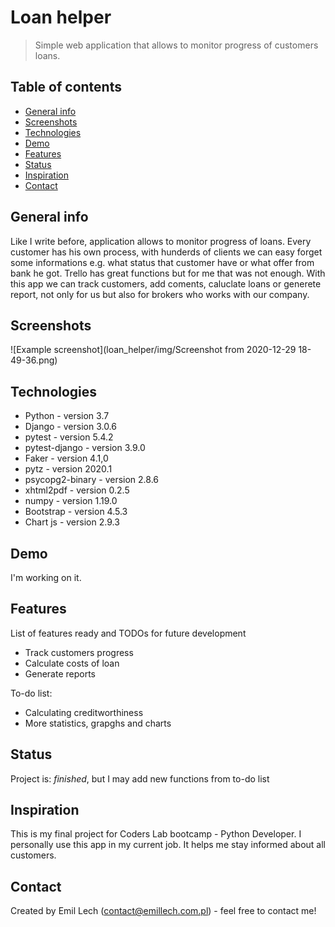 # Loan helper
> Simple web application that allows to monitor progress of customers loans.

## Table of contents
* [General info](#general-info)
* [Screenshots](#screenshots)
* [Technologies](#technologies)
* [Demo](#demo)
* [Features](#features)
* [Status](#status)
* [Inspiration](#inspiration)
* [Contact](#contact)

## General info
Like I write before, application allows to monitor progress of loans. Every customer has his own process, with hunderds of clients we can easy forget some informations e.g. what status that customer have or what offer from bank he got. Trello has great functions but for me that was not enough. With this app we can track customers, add coments, caluclate loans or generete report, not only for us but also for brokers who works with our company.

## Screenshots
![Example screenshot](loan_helper/img/Screenshot from 2020-12-29 18-49-36.png)

## Technologies
* Python - version 3.7
* Django - version 3.0.6
* pytest - version 5.4.2
* pytest-django - version 3.9.0
* Faker - version 4.1,0
* pytz - version 2020.1
* psycopg2-binary - version 2.8.6
* xhtml2pdf - version 0.2.5
* numpy - version 1.19.0
* Bootstrap - version 4.5.3
* Chart js - version 2.9.3


## Demo
I'm working on it.

## Features
List of features ready and TODOs for future development
* Track customers progress
* Calculate costs of loan
* Generate reports

To-do list:
* Calculating creditworthiness
* More statistics, grapghs and charts

## Status
Project is: _finished_, but I may add new functions from to-do list

## Inspiration
This is my final project for Coders Lab bootcamp - Python Developer. I personally use this app in my current job. It helps me stay informed about all customers.

## Contact
Created by Emil Lech (contact@emillech.com.pl) - feel free to contact me!
